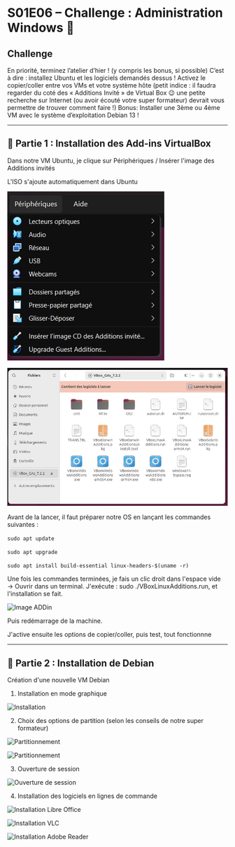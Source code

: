 # S01E06 – Challenge : Administration Windows 🔎

## Challenge
En priorité, terminez l’atelier d’hier ! (y compris les bonus, si possible)
C’est à dire : installez Ubuntu et les logiciels demandés dessus !
Activez le copier/coller entre vos VMs et votre système hôte (petit indice : il faudra regarder du coté des « Additions Invité » de Virtual Box 😉 une petite recherche sur Internet (ou avoir écouté votre super formateur) devrait vous permettre de trouver comment faire !)
Bonus: Installer une 3ème ou 4ème VM avec le système d’exploitation Debian 13 !

---

## 📸 Partie 1 : Installation des Add-ins VirtualBox

Dans notre VM Ubuntu, je clique sur Périphériques / Insérer l'image des Additions invités

L'ISO s'ajoute automatiquement dans Ubuntu

![Image ADDin](/Images/E06/ubuntu_addin2.jpg)

![Image ADDin](/Images/E06/ubuntu_addin.jpg)

Avant de la lancer, il faut préparer notre OS en lançant les commandes suivantes : 

```sudo apt update```

```sudo apt upgrade```

```sudo apt install build-essential linux-headers-$(uname -r)```

Une fois les commandes terminées, je fais un clic droit dans l'espace vide → Ouvrir dans un terminal.
J'exécute : sudo ./VBoxLinuxAdditions.run, et l'installation se fait.

![Image ADDin](/Images/E06/ubuntu_addin3.jpg)

Puis redémarrage de la machine.

J'active ensuite les options de copier/coller, puis test, tout fonctionnne

---

## 🔌 Partie 2 : Installation de Debian

Création d'une nouvelle VM Debian

1. Installation en mode graphique

![Installation](/Images/E06/debian_install.jpg)

2. Choix des options de partition (selon les conseils de notre super formateur)

![Partitionnement](/Images/E06/debian_partition1.jpg)

![Partitionnement](/Images/E06/debian_partition2.jpg)

3. Ouverture de session

![Ouverture de session](/Images/E06/session_debian.jpg)

4. Installation des logiciels en lignes de commande

![Installation Libre Office](/Images/E06/ubuntu_libreoffice.jpg)

![Installation VLC](/Images/E06/ubuntu_vlc.jpg)

![Installation Adobe Reader](/Images/E06/ubuntu_reader.jpg)

